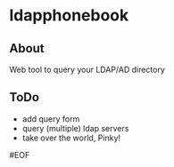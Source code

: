 # ldapphonebook
## About
Web tool to query your LDAP/AD directory

## ToDo
- add query form
- query (multiple) ldap servers
- take over the world, Pinky!


#EOF
